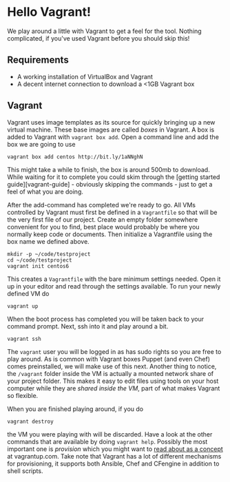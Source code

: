 # Hello Vagrant!

We play around a little with Vagrant to get a feel for the tool. Nothing complicated, if you've used Vagrant before you should skip this!

## Requirements

* A working installation of VirtualBox and Vagrant
* A decent internet connection to download a <1GB Vagrant box

## Vagrant 

Vagrant uses image templates as its source for quickly bringing up a new virtual machine. These base images are called _boxes_ in Vagrant. A box is added to Vagrant with `vagrant box add`. Open a command line and add the box we are going to use

    vagrant box add centos http://bit.ly/1aNNghN

This might take a while to finish, the box is around 500mb to download. While waiting for it to complete you could skim through the [getting started guide][vagrant-guide] - obviously skipping the commands - just to get a feel of what you are doing.

After the add-command has completed we're ready to go. All VMs controlled by Vagrant must first be defined in a `Vagrantfile` so that will be the very first file of our project. Create an empty folder somewhere convenient for you to find, best place would probably be where you normally keep code or documents. Then initialize a Vagrantfile using the box name we defined above.

    mkdir -p ~/code/testproject
    cd ~/code/testproject
    vagrant init centos6

This creates a `Vagrantfile` with the bare minimum settings needed. Open it up in your editor and read through the settings available. To run your newly defined VM do

    vagrant up

When the boot process has completed you will be taken back to your command prompt. Next, ssh into it and play around a bit.

    vagrant ssh

The `vagrant` user you will be logged in as has sudo rights so you are free to play around. As is common with Vagrant boxes Puppet (and even Chef) comes preinstalled, we will make use of this next. Another thing to notice, the `/vagrant` folder inside the VM is actually a mounted network share of your project folder. This makes it easy to edit files using tools on your host computer while they are _shared inside the VM_, part of what makes Vagrant so flexible.

When you are finished playing around, if you do

    vagrant destroy

the VM you were playing with will be discarded. Have a look at the other commands that are available by doing `vagrant help`. Possibly the most important one is _provision_ which you might want to [read about as a concept][vagrant-provision] at vagrantup.com. Take note that Vagrant has a lot of different mechanisms for provisioning, it supports both Ansible, Chef and CFengine in addition to shell scripts.


[vagrant-provision]:    http://docs.vagrantup.com/v2/provisioning/index.html
